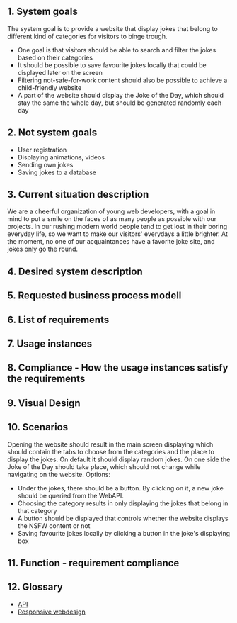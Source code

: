 ## 1. System goals
The system goal is to provide a website that display jokes that belong to different kind of categories for visitors to binge trough.
* One goal is that visitors should be able to search and filter the jokes based on their categories
* It should be possible to save favourite jokes locally that could be displayed later on the screen
* Filtering not-safe-for-work content should also be possible to achieve a child-friendly website
* A part of the website should display the Joke of the Day, which should stay the same the whole day, but should be generated randomly each day

## 2. Not system goals
* User registration
* Displaying animations, videos 
* Sending own jokes
* Saving jokes to a database

## 3. Current situation description
We are a cheerful organization of young web developers, with a goal in mind to put a smile on the faces of as many people as possible with our projects. In our rushing modern world people tend to get lost in their boring everyday life, so we want to make our visitors' everydays a little brighter. At the moment, no one of our acquaintances have a favorite joke site, and jokes only go the round.

## 4. Desired system description

## 5. Requested business process modell

## 6. List of requirements

## 7. Usage instances

## 8. Compliance - How the usage instances satisfy the requirements

## 9. Visual Design

## 10. Scenarios
Opening the website should result in the main screen displaying which should contain the tabs to choose from the categories and the place to display the jokes. On default it should display random jokes. On one side the Joke of the Day should take place, which should not change while navigating on the website.
Options:
* Under the jokes, there should be a button. By clicking on it, a new joke should be queried from the WebAPI.
* Choosing the category results in only displaying the jokes that belong in that category
* A button should be displayed that controls whether the website displays the NSFW content or not
* Saving favourite jokes locally by clicking a button in the joke's displaying box

## 11. Function - requirement compliance

## 12. Glossary
* [API](https://en.wikipedia.org/wiki/Web_API)
* [Responsive webdesign](https://en.wikipedia.org/wiki/Responsive_web_design)